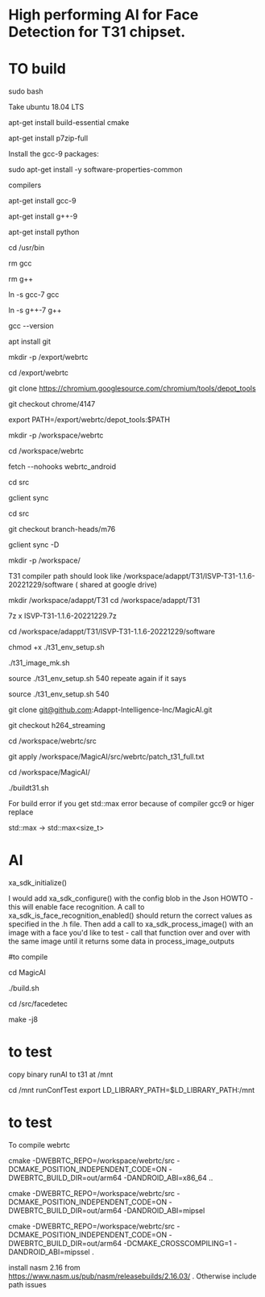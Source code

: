 # High performing AI for Face Detection for T31 chipset. 


# TO build
sudo bash 

Take ubuntu 18.04 LTS

apt-get install build-essential cmake 

apt-get install  p7zip-full

Install the gcc-9 packages:

sudo apt-get install -y software-properties-common

compilers

apt-get install gcc-9

apt-get install g++-9

apt-get install python


cd /usr/bin

rm gcc

rm  g++ 

ln -s gcc-7 gcc

ln -s g++-7 g++


gcc --version

apt install git

mkdir -p /export/webrtc

cd /export/webrtc

git clone  https://chromium.googlesource.com/chromium/tools/depot_tools 

git checkout chrome/4147


export PATH=/export/webrtc/depot_tools:$PATH 



mkdir -p /workspace/webrtc

cd /workspace/webrtc

fetch --nohooks webrtc_android

cd src

gclient sync

cd src 

git checkout branch-heads/m76

gclient sync -D

mkdir -p /workspace/

T31 compiler path should look like   /workspace/adappt/T31/ISVP-T31-1.1.6-20221229/software  ( shared at google drive)

mkdir /workspace/adappt/T31 cd /workspace/adappt/T31


7z x ISVP-T31-1.1.6-20221229.7z


cd /workspace/adappt/T31/ISVP-T31-1.1.6-20221229/software

chmod +x ./t31_env_setup.sh 

./t31_image_mk.sh


source ./t31_env_setup.sh 540	  repeate again if it says

source ./t31_env_setup.sh 540	



git clone git@github.com:Adappt-Intelligence-Inc/MagicAI.git 

git checkout h264_streaming

cd /workspace/webrtc/src

git apply /workspace/MagicAI/src/webrtc/patch_t31_full.txt


cd /workspace/MagicAI/

./buildt31.sh



For build error 
if you get std::max error because of compiler gcc9  or higer replace

std::max -> std::max<size_t>




# AI
xa_sdk_initialize() 

 I would add xa_sdk_configure()  with the config blob in the Json HOWTO - this will enable face recognition.  A call to  xa_sdk_is_face_recognition_enabled() should return the correct values as specified in the .h file.  Then add a call to  xa_sdk_process_image() with an image with a face you'd like to test - call that function over and over with the same image until it returns some data in process_image_outputs 


#to compile 

cd MagicAI

./build.sh

cd /src/facedetec

make -j8



# to test
copy binary runAI to t31 at /mnt

cd /mnt 
runConfTest 
export LD_LIBRARY_PATH=$LD_LIBRARY_PATH:/mnt




# to test

To compile webrtc


cmake -DWEBRTC_REPO=/workspace/webrtc/src -DCMAKE_POSITION_INDEPENDENT_CODE=ON -DWEBRTC_BUILD_DIR=out/arm64 -DANDROID_ABI=x86_64 .. 
  


cmake -DWEBRTC_REPO=/workspace/webrtc/src -DCMAKE_POSITION_INDEPENDENT_CODE=ON -DWEBRTC_BUILD_DIR=out/arm64 -DANDROID_ABI=mipsel 

cmake -DWEBRTC_REPO=/workspace/webrtc/src -DCMAKE_POSITION_INDEPENDENT_CODE=ON -DWEBRTC_BUILD_DIR=out/arm64 -DCMAKE_CROSSCOMPILING=1  -DANDROID_ABI=mipssel .


install nasm 2.16 from  https://www.nasm.us/pub/nasm/releasebuilds/2.16.03/ . Otherwise include path issues
